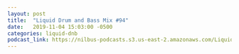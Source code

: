 ```yaml
---
layout: post
title:  "Liquid Drum and Bass Mix #94"
date:   2019-11-04 15:03:00 -0500
categories: liquid-dnb
podcast_link: https://nilbus-podcasts.s3.us-east-2.amazonaws.com/Liquid+Drum+and+Bass/Sound+Territory+-+Liquid+Drum+and+Bass+Mix+%2394.m4a
---
```

